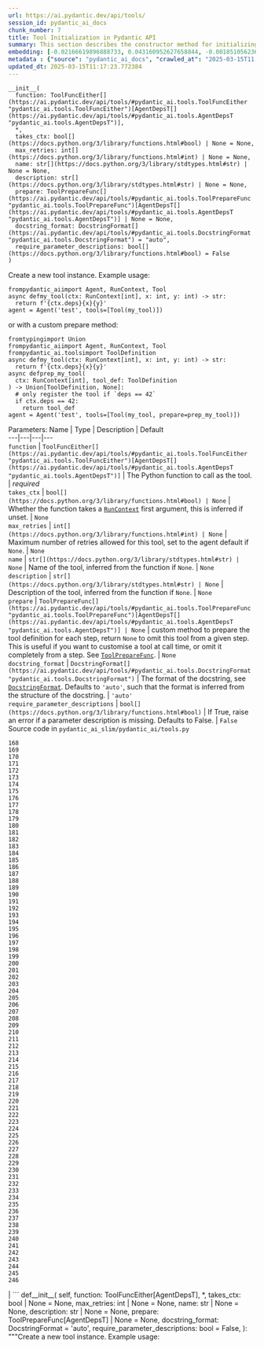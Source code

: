 ```yaml
---
url: https://ai.pydantic.dev/api/tools/
session_id: pydantic_ai_docs
chunk_number: 7
title: Tool Initialization in Pydantic API
summary: This section describes the constructor method for initializing a tool in the Pydantic AI API. Key parameters include 'function,' 'takes_ctx,' 'max_retries,' 'name,' 'description,' and 'prepare,' with optional types specified for each parameter.
embedding: [-0.02166619896888733, 0.043160952627658844, -0.0018510562367737293, -0.0438038669526577, 0.015751389786601067, -0.00967585388571024, 0.026359470561146736, 0.035210251808166504, -0.007098841015249491, 0.013961946591734886, 0.03334579989314079, -0.048818595707416534, 0.038810569792985916, -0.04877573624253273, 0.010136608965694904, -0.026680927723646164, -0.05451909825205803, -0.0021055429242551327, -0.002475218614563346, 0.02708810567855835, 0.03827480599284172, 0.0012536820722743869, 0.007125629112124443, 0.0046155862510204315, 0.01995176076889038, -0.01274041086435318, 0.010008025914430618, 0.02638090029358864, -0.031417060643434525, -0.005116523243486881, 0.021987656131386757, -0.017412250861525536, -0.018119456246495247, 0.02985263615846634, 0.015012039802968502, -0.012933284975588322, 0.05477626249194145, -0.004393245093524456, -0.04530400037765503, 0.04508969560265541, -0.026252318173646927, -0.05310468748211861, 0.02203051559627056, 0.010291979648172855, -0.025223655626177788, -0.01067237090319395, -0.03251001238822937, 0.053919047117233276, 0.013019006699323654, -0.02929544262588024, 0.005984456744045019, 0.009986596181988716, 0.0038708774372935295, 0.03332437202334404, -0.02974548377096653, -0.0010641564149409533, -0.02235197275876999, 0.014079814776778221, -0.026916662231087685, 0.03546741604804993, 0.011540304869413376, 0.01948029175400734, 0.01424054242670536, 0.051947444677352905, -0.023359205573797226, 0.008309662342071533, 0.020444661378860474, 0.0164478812366724, -0.02674521878361702, -0.006016602739691734, 0.004628980066627264, 0.03330294042825699, -0.04071788117289543, -0.01193676795810461, -0.00028244679560884833, -0.006413066294044256, -0.028223920613527298, 0.0363246351480484, -0.011883191764354706, -0.013854794204235077, -0.003691397374495864, -0.011990344151854515, -0.019780317321419716, 0.027581006288528442, -0.046075496822595596, -0.04234659671783447, -0.008165006525814533, -0.02753814496099949, 0.014497708529233932, -0.020541099831461906, -0.016747906804084778, 0.008368595503270626, 0.028545377776026726, 0.025437960401177406, 0.09935162961483002, 0.0385962650179863, 0.02155904658138752, 0.01745511218905449, 0.00011292849376332015, 0.0057594371028244495, 0.010961681604385376, 0.04313952103257179, -0.04286092519760132, 0.032810039818286896, 0.0311384629458189, 0.02018749713897705, -0.04980439692735672, -0.01950172148644924, -0.017915867269039154, 0.0426894836127758, -0.08345022052526474, -0.01359762903302908, 0.00014206052583176643, 0.01400480791926384, -0.05601923167705536, -0.0027216689195483923, 0.015097761526703835, 0.03255287557840347, 0.011036688461899757, -0.03986066207289696, -0.031288474798202515, -0.045818328857421875, 0.04453250393271446, 0.026230886578559875, 0.02811676822602749, 0.01205463521182537, -0.019812462851405144, -0.015022754669189453, -0.05126166716217995, -0.004899539519101381, 0.028909694403409958, 0.025737985968589783, 0.013447615318000317, 0.019019536674022675, -0.0026855049654841423, -0.020251788198947906, -0.04907575994729996, 0.012601112015545368, -0.03709613159298897, 0.0323171392083168, 0.00859361607581377, -0.007082768250256777, 0.011486728675663471, -0.003442268120124936, -0.001596569549292326, 0.05087592080235481, -0.04181083291769028, 0.002270289696753025, -0.0587623305618763, 0.050318729132413864, 0.005135274957865477, 0.0033056489191949368, 0.013351178728044033, -0.013951231725513935, -0.00746851647272706, 0.02092684805393219, -0.006514860782772303, 0.04886145517230034, 0.058376580476760864, -0.022802013903856277, 0.009268674999475479, 0.007179205305874348, -0.037889059633016586, -0.003107417142018676, -0.02880254201591015, -0.0010393774136900902, 0.03593888878822327, -0.016179999336600304, -0.036238912492990494, -0.01966245099902153, 0.02734527178108692, -0.03208140283823013, -0.028973987326025963, 0.03692469000816345, 0.03638892620801926, -0.03377440944314003, -0.042025137692689896, -0.008582900278270245, -0.032231416553258896, -0.02871682122349739, -0.02732384018599987, -0.03514596074819565, -0.031417060643434525, -0.00679881451651454, -0.05456196144223213, -0.045003972947597504, 0.02016606554389, -0.05259035527706146, 0.027473853901028633, 0.038917720317840576, 0.02008034475147724, -0.007495304569602013, 0.011733178980648518, -0.04088932275772095, 0.009461549110710621, -0.034310173243284225, 0.05811941623687744, -0.018655218183994293, 0.025330808013677597, -0.014561999589204788, -0.029316874220967293, 0.02155904658138752, -0.01222607959061861, 0.020605390891432762, 0.030838437378406525, -0.04637552425265312, -0.002981513272970915, 0.0063755628652870655, -0.010388417169451714, -0.01452985405921936, -0.0006984991487115622, -0.07050622254610062, 0.014540568925440311, 0.01861235685646534, -0.005496914032846689, 0.009499052539467812, 0.02640233002603054, 0.025737985968589783, -0.00046745198778808117, 0.042475178837776184, -0.025887999683618546, 0.014272688888013363, 0.05580492690205574, -0.006193404085934162, -0.024366436526179314, 0.029338303953409195, -0.028652530163526535, -0.0738065168261528, 0.004864715039730072, 0.055504899471998215, -0.012868992984294891, 0.0322742760181427, -5.87244940106757e-05, -0.04577546939253807, 0.01163674145936966, -0.0129761453717947, 0.020830409601330757, -0.012611827813088894, 0.018419483676552773, -0.03934632986783981, -0.019362423568964005, -0.026723787188529968, -0.030731284990906715, -0.002686844440177083, -0.01545136421918869, 0.009729430079460144, 0.02661663480103016, 0.019962476566433907, 0.03711756318807602, 0.019115973263978958, 0.07586383819580078, -0.06596296280622482, 0.031309906393289566, 0.03190996125340462, -0.02042323164641857, -0.008974006399512291, 0.011422436684370041, -0.03296005353331566, -0.06866320222616196, -0.009241887368261814, 0.045389723032712936, -0.022694861516356468, -0.03482450172305107, 0.00014616246335208416, 0.004677198827266693, 0.005237069446593523, 0.010993828065693378, 0.03527454286813736, 0.027388131245970726, 0.004286092706024647, 0.033152926713228226, 0.04234659671783447, 0.022844873368740082, -0.03467448800802231, -0.033367231488227844, -0.01619071513414383, 0.0071470593102276325, 0.04423247650265694, -0.01226893998682499, -0.02260913886129856, -0.03634606674313545, 0.0421108603477478, 0.04078217223286629, 0.030688423663377762, 0.0204768069088459, 0.007313145790249109, 0.01100454293191433, -0.02545939013361931, -0.04174654185771942, -0.006980973295867443, -0.009236529469490051, 0.037653323262929916, 0.045604027807712555, 0.01695149578154087, -0.01256896648555994, -0.018923098221421242, -0.005164741538465023, 0.012322516180574894, -0.0028663245029747486, -0.03032410517334938, 0.024645032361149788, 0.017433682456612587, 0.021548330783843994, -0.008657907135784626, -0.011904622428119183, 0.02743099257349968, 0.026895230636000633, -0.03953920304775238, 0.05674786865711212, -0.013576198369264603, 0.04369671642780304, 0.049290064722299576, -0.010993828065693378, -0.04508969560265541, 0.014165536500513554, 0.033152926713228226, 0.01631929725408554, 0.027152396738529205, -0.016576463356614113, -0.0187409408390522, -0.03422445058822632, -0.03143848851323128, 0.04026784002780914, -0.0032493940088897943, -0.01574067585170269, -0.0074363709427416325, -0.0029600828420370817, -0.006814887281507254, -0.006680946797132492, 0.027238119393587112, -0.029188290238380432, -0.03469591960310936, -0.02895255573093891, 0.033474382013082504, 0.062234066426754, 0.013983377255499363, 0.05246177315711975, -0.014401271007955074, 0.027602436020970345, -0.008722198195755482, -0.05914808064699173, 0.019512437283992767, -0.04693271592259407, -0.014144105836749077, 0.03733186796307564, 0.053190410137176514, 0.04543258249759674, 0.011508158408105373, -0.02537366934120655, 0.02524508535861969, 0.025866569951176643, 0.01581568270921707, 0.010800953954458237, 0.021355457603931427, -0.05139024928212166, -0.03825337812304497, -0.027409562841057777, -0.0007085446850396693, -0.02385210618376732, -0.0014345016097649932, -0.045261137187480927, 0.026423761621117592, 0.005038837902247906, -0.007548880763351917, -0.030131231993436813, 0.04946151003241539, 0.02293059602379799, -0.020605390891432762, -0.043289534747600555, 0.01367263589054346, 0.01734795980155468, 0.039367761462926865, -0.023573510348796844, -0.011465298011898994, 0.010833099484443665, -0.04941864684224129, -0.012997576035559177, -0.008357880637049675, 0.031652793288230896, -0.0065309335477650166, 0.08092142641544342, -0.03593888878822327, -0.003061877563595772, 0.034074436873197556, 0.024859337136149406, -0.016169285401701927, 0.04232516512274742, 0.03482450172305107, -0.015215628780424595, -0.010211615823209286, 0.0565335638821125, -0.06317700445652008, -0.011218847706913948, 0.020755404606461525, -0.024152131751179695, 0.005786225199699402, -0.008695410564541817, 0.02213766798377037, 0.038446251302957535, -0.03124561533331871, -0.029316874220967293, 0.026423761621117592, -0.009986596181988716, 0.00017085771833080798, -0.015108476392924786, 0.042132291942834854, 0.06527718901634216, 0.013683350756764412, 0.029338303953409195, -0.013147588819265366, 0.07303501665592194, 0.025737985968589783, -0.004377172328531742, 0.030967019498348236, 0.008909715339541435, -0.03308863565325737, -0.008063212037086487, -0.010029456578195095, 0.011540304869413376, 0.0019287416944280267, -0.032810039818286896, -0.05593350902199745, 0.0033002912532538176, 0.0035547781735658646, 0.010468780994415283, 0.020594675093889236, -0.004382529761642218, -0.07333504408597946, 0.011829615570604801, -0.02260913886129856, 0.04388958960771561, -0.03413872793316841, 0.06652015447616577, -0.004221801180392504, -0.048004236072301865, -0.012536820955574512, -0.0178515762090683, -0.0032279635779559612, 0.055290594696998596, 0.028738250955939293, -0.006214834284037352, -0.029766913503408432, 0.020155351608991623, 0.052290331572294235, -0.06373419612646103, -0.01774442382156849, -0.0022033194545656443, -0.05049017071723938, 0.017990874126553535, -0.005175456870347261, 0.01233323197811842, -0.006734522990882397, -0.017669416964054108, 0.006252337712794542, 0.03932490199804306, -0.024066410958766937, 0.022759152576327324, -0.0014197682030498981, 0.017326530069112778, 0.028673959895968437, 0.02938116528093815, -0.012429668568074703, 0.010967039503157139, 0.04286092519760132, -0.013158304616808891, 0.025780847296118736, -0.007104198448359966, 3.095278952969238e-05, 0.009793722070753574, -0.002863645553588867, 0.02211623825132847, 0.04787565395236015, 0.02755957655608654, 0.006263053044676781, -0.012836847454309464, -0.03456733748316765, -0.007259569596499205, 0.021548330783843994, 0.0380605012178421, 0.0161585696041584, 0.02237340435385704, -0.04946151003241539, 0.020958993583917618, 0.04796137660741806, -0.012279655784368515, 0.0385962650179863, -0.03235999867320061, 0.00012339258682914078, -0.013040437363088131, -0.019469575956463814, -0.0032788608223199844, 0.019233841449022293, 0.03608889877796173, -0.007489947136491537, 0.033731549978256226, 0.04219658300280571, 0.03450304642319679, 0.015129907056689262, -0.052633218467235565, -0.0001677603431744501, -0.023144900798797607, 0.024259284138679504, -0.0023051141761243343, 0.022501986473798752, -0.014797735027968884, -0.0034878079313784838, 0.03771761432290077, 0.012322516180574894, 0.008229297585785389, 0.04273234307765961, -0.07504948228597641, 0.02826678194105625, 0.01747654192149639, 0.04337525740265846, 0.011861761100590229, 0.010586649179458618, 0.034867364913225174, -0.01581568270921707, -0.006772026419639587, -0.036024607717990875, 0.012761840596795082, -0.023959258571267128, -0.03668895363807678, 0.033045776188373566, 0.025437960401177406, -0.015258490107953548, 0.006514860782772303, -0.01100454293191433, -0.036581799387931824, -0.017551548779010773, 0.015087045729160309, 0.0013025703374296427, 0.004288771655410528, -0.006889894139021635, -0.03709613159298897, -0.0030216954182833433, 0.010549145750701427, 0.026423761621117592, -0.016169285401701927, 0.011154555715620518, -0.013876224867999554, 0.055162012577056885, -0.014326265081763268, -0.017390821129083633, -0.007618529722094536, 0.030967019498348236, 0.0259522907435894, 0.03538169339299202, 0.0033511887304484844, 0.00930617842823267, 0.05606209114193916, 0.012365377508103848, 0.022994887083768845, -0.02184835821390152, 0.03538169339299202, -0.0017934618517756462, 0.0053147547878324986, 0.010415204800665379, -0.005909450352191925, -0.0334315225481987, 0.026080874726176262, 0.003045804565772414, 0.01971602626144886, 0.007254211697727442, 0.012504675425589085, 0.04564688727259636, 0.02548082172870636, 0.003244036342948675, -0.027752449735999107, -0.04658982902765274, 0.006145185325294733, -0.01159388106316328, 0.01626572199165821, 0.005914807785302401, -0.0022528774570673704, -0.016201430931687355, 0.025052212178707123, -0.04253946989774704, -0.02361636981368065, -0.026595205068588257, 0.0027672084979712963, -0.030602701008319855, 0.020776834338903427, -0.002812748309224844, -0.003986066207289696, 0.0019207053119316697, -0.004066430497914553, 0.007666748482733965, 0.02837393432855606, -0.045003972947597504, -0.05211888626217842, -0.0025368311908096075, 0.021569760516285896, -0.004353062715381384, -0.020958993583917618, -0.037417590618133545, -0.009922304190695286, 0.019405284896492958, -0.03426731005311012, 0.020262503996491432, 0.012504675425589085, -0.04118935018777847, -0.006257695145905018, 0.004047678783535957, -0.0391748882830143, -0.018751654773950577, 0.044789668172597885, 0.012793987058103085, -0.07517806440591812, 0.01705864816904068, 0.015697814524173737, 0.022073376923799515, -0.008218582719564438, -0.03317435830831528, 0.014979894272983074, 0.02224482037127018, 0.008143575862050056, 0.031524211168289185, 0.044318199157714844, -0.02098042331635952, -0.01800158992409706, -0.017037218436598778, -0.005111165344715118, 0.007093483582139015, 0.015376357361674309, -0.02408784069120884, -0.00855611264705658, -0.0033217219170182943, 0.005496914032846689, 0.0922367125749588, -0.04821854084730148, 0.014904887415468693, 0.02558797411620617, 0.008797205053269863, -0.03190996125340462, 0.0042593046091496944, 0.02455931156873703, 0.0002479571558069438, 0.005301360972225666, -0.02800961583852768, 0.005052231717854738, 0.020594675093889236, -0.0018952565733343363, 0.0030350894667208195, -0.027302410453557968, 0.04924720525741577, -0.025845138356089592, 0.01290113851428032, 0.034524478018283844, -0.016147853806614876, -0.005362973548471928, 0.00011100310075562447, 0.0004145455313846469, -0.006772026419639587, 0.015601377002894878, -0.002380120800808072, -0.021076859906315804, -0.0259308610111475, -0.010056245140731335, 0.02468789368867874, -0.018130172044038773, -0.0011646117782220244, 0.0038360529579222202, -0.021837642416357994, 0.010013383813202381, 0.036817535758018494, 0.04796137660741806, -0.0015322781400755048, -0.005936238449066877, 0.0019247235031798482, -0.02293059602379799, 0.004521827679127455, -0.04266805201768875, 0.006905966904014349, 0.01481916569173336, 0.01101525779813528, 0.01233323197811842, -0.026080874726176262, -0.016619324684143066, 0.027581006288528442, -0.0019274023361504078, -0.030838437378406525, -0.04637552425265312, 0.01921240985393524, 0.06399136036634445, -0.0030377681832760572, 0.02903827838599682, 0.01600855588912964, 0.006193404085934162, 0.01192605309188366, -0.02387353591620922, -0.01881594769656658, -0.014476277865469456, 0.007479231804609299, 0.001986335963010788, -0.003897665534168482, -0.010945608839392662, 0.0003132531128358096, -0.040053535252809525, -0.031095601618289948, -0.03135276958346367, 0.01779799908399582, -0.011315284296870232, -0.013811933808028698, -0.02500935085117817, -0.028309641405940056, -0.02513793297111988, 0.02295202575623989, 0.028395364060997963, 0.0013822648907080293, -0.008384669199585915, -0.0023533327039331198, -0.054819125682115555, -0.01522634457796812, -0.03055984154343605, 0.01895524561405182, 0.0576050840318203, 0.026338038966059685, 0.0016421092441305518, 0.014219112694263458, -0.000297515100101009, -0.009140092879533768, -0.04346098005771637, -0.00025582616217434406, -0.010179470293223858, -0.01592283509671688, 0.02466646395623684, 0.026938091963529587, 0.039946384727954865, -0.01729438453912735, -0.02871682122349739, 0.012236794456839561, -0.008036423474550247, -0.027152396738529205, 0.009584774263203144, -0.004310201853513718, -0.025759417563676834, 0.010827741585671902, 0.001160593586973846, -0.008829350583255291, 0.04061072692275047, 0.02398068830370903, 0.007709609344601631, 0.03495308384299278, -0.057690806686878204, 0.011968913488090038, 0.011047404259443283, 0.0005712558049708605, -0.00856682751327753, 0.048947177827358246, -0.049761537462472916, 0.004342347849160433, -0.02110900729894638, 0.02848108485341072, -0.012483244761824608, 0.023552078753709793, -0.03195282071828842, -0.027516715228557587, -0.052976105362176895, -0.006005887407809496, -0.013211880810558796, -0.02811676822602749, -0.009156165644526482, 0.010683085769414902, -0.018805231899023056, -0.03540312498807907, 0.005609423853456974, 0.006048748269677162, -0.011036688461899757, 0.004457536153495312, 0.019651735201478004, -0.02905970811843872, -0.018280185759067535, -0.0023573508951812983, -0.028073906898498535, -0.028781112283468246, -0.019276700913906097, -0.0187409408390522, -0.011476012878119946, -0.042239442467689514, 0.0020077666267752647, 0.01718723215162754, -0.045261137187480927, 0.013683350756764412, -0.008073926903307438, 0.01163674145936966, -0.018890952691435814, -0.006980973295867443, 0.010099105536937714, 0.005754079204052687, -0.05001870170235634, -0.01290113851428032, 0.012301085516810417, 0.007677463348954916, 0.010581291280686855, -0.020551813766360283, -0.011572450399398804, -0.05623353645205498, -0.040289271622896194, 0.01779799908399582, -0.003581566270440817, -0.013661920092999935, -0.012461814098060131, -0.02100185491144657, 0.008523967117071152, -0.027238119393587112, -0.023937826976180077, -0.023659231141209602, 0.026209456846117973, 0.0024511092342436314, 0.015462079085409641, 0.03962492570281029, -0.025845138356089592, -0.01779799908399582, 0.002453787950798869, 0.009145449846982956, 0.02445215918123722, -0.026466622948646545, -0.006343417335301638, -0.05833372101187706, 0.009884800761938095, 0.0029761556070297956, -0.0023894966579973698, -0.0063112713396549225, 0.03480307385325432, 0.023894967511296272, 0.02987406589090824, -0.009911589324474335, 0.009997311048209667, -0.01808731071650982, 0.014476277865469456, -0.045346859842538834, 0.033495813608169556, 0.01377978827804327, 0.025995152071118355, 0.030366966500878334, 0.021966224536299706, 0.038103364408016205, -0.01492631807923317, 0.01687649078667164, 0.008684695698320866, -0.0027297053020447493, 0.00289847026579082, -0.012654688209295273, 0.018933814018964767, -0.007891767658293247, 0.020251788198947906, 0.008379311300814152, 0.0024417333770543337, 0.023830674588680267, 0.02258770912885666, 0.019630303606390953, 0.03375298157334328, -0.01976960152387619, -0.017733708024024963, 0.009643708355724812, 0.053318992257118225, 0.04517541825771332, -0.0010681746061891317, -0.004310201853513718, -0.012836847454309464, -0.0015121870674192905, -0.014733443967998028, -0.03205997496843338, -0.008695410564541817, -0.021387603133916855, -0.01953386701643467, -0.01929813250899315, 0.014712013304233551, -0.004939721897244453, 0.007297072559595108, -0.0028743608854711056, -0.009290105663239956, -0.011743893846869469, 0.0012248848797753453, 0.029424026608467102, -0.009166880510747433, 0.051690276712179184, -0.034181587398052216, 0.0021644767839461565, 0.028845403343439102, -0.04654696583747864, -0.01263325847685337, -0.028995417058467865, 0.007564953528344631, -0.00645056925714016, 0.005780867300927639, -0.01193676795810461, 0.03581030294299126, 0.03874627873301506, -0.02063753642141819, -0.043632421642541885, -0.004066430497914553, -0.05023300647735596, 0.03726757690310478, -0.002828821074217558, 0.029209721833467484, -0.011197417043149471, 0.026102304458618164, -0.0038199801929295063, -0.011165271513164043, -0.01360834389925003, 0.03274574875831604, 0.0032922548707574606, -0.02061610482633114, -0.017497973516583443, 0.013544052839279175, 0.02560940384864807, 0.007532807998359203, -0.035788875073194504, 0.05580492690205574, -0.030817005783319473, -0.006327344104647636, 0.07629244774580002, -0.017626555636525154, -0.025287946686148643, 0.018858807161450386, 0.00683631794527173, 0.04701843485236168, 0.02171977423131466, -0.018644502386450768, -0.031309906393289566, -0.015644237399101257, -0.023230621591210365, 0.014733443967998028, -0.024495020508766174, -0.0265309140086174, 0.03761046379804611, 0.02732384018599987, -0.01159388106316328, 0.03493165597319603, -0.006380920298397541, 0.01088667567819357, 0.0507473386824131, -0.058848053216934204, -0.04024640843272209, -0.023594940081238747, -0.015590662136673927, -0.03709613159298897, 0.03448161482810974, -0.01481916569173336, -0.010790238156914711, -0.002286362461745739, 0.00021547661162912846, 0.01141172181814909, 0.009054371155798435, 0.0059951720759272575, -0.04586119204759598, 0.0048673939891159534, 0.00659522507339716, 0.025909429416060448, -0.026338038966059685, 0.012847562320530415, -0.008261444047093391, -0.026702357456088066, -0.02211623825132847, -0.030967019498348236, -0.009268674999475479, 0.008486463688313961, 0.0022354652173817158, 0.009129377081990242, -0.039839230477809906, -0.02085184119641781, -0.0028020329773426056, -0.003361903829500079, 0.0093704704195261, -0.039710648357868195, -0.020830409601330757, 0.013940516859292984, -0.004878109320998192, 0.0016394304111599922, 0.0025020064786076546, 0.02061610482633114, 0.008352522738277912, -0.020733973011374474, -0.027388131245970726, 0.05657642334699631, 0.02845965512096882, -0.0022662715055048466, 0.019566012546420097, -0.01071523129940033, -0.0014036953216418624, -0.027966754510998726, 0.027002383023500443, -0.010918821208178997, 0.02200908586382866, 0.003608354367315769, 0.016737191006541252, -0.012483244761824608, -0.004556652158498764, 0.010758092626929283, -0.030752714723348618, 0.03448161482810974, 0.03598174825310707, -0.019040966406464577, 0.007972132414579391, 0.015322781167924404, 0.01592283509671688, 0.03045268915593624, 0.006413066294044256, 0.013651205226778984, 0.06154828891158104, 0.03643178939819336, 0.026573775336146355, -0.027816740795969963, -0.03645321726799011, -0.013726212084293365, -0.02640233002603054, -0.025502251461148262, 0.005089735146611929, -0.017948012799024582, -0.015483509749174118, 0.01631929725408554, -0.03756760060787201, -0.017540834844112396, -0.03433160111308098, -0.019855324178934097, -0.02316633053123951, -0.027881033718585968, 0.002256895648315549, -0.02953117899596691, 0.002196622546762228, 0.011733178980648518, 0.009086516685783863, 0.02963833138346672, 0.028845403343439102, 0.005979099310934544, -0.029231151565909386, 0.0014224470360204577, 0.005443337839096785, 0.012022489681839943, 0.06159115210175514, -0.007232781499624252, 0.027173828333616257, -0.02479504607617855, -0.030259814113378525, 0.0391748882830143, 0.004063751548528671, 0.014283403754234314, 0.01367263589054346, -0.009027582593262196, -0.007157774642109871, 0.04911862313747406, 0.029938356950879097, 0.04646124318242073, 0.04320381581783295, -0.008325735107064247, 0.03163136541843414, -0.0005635542329400778, 0.00531743373721838, -0.04307522997260094, 0.02503078058362007, -0.04024640843272209, 0.041553668677806854, 0.04093218594789505, -0.03424588218331337, -0.0018577532609924674, 0.01931956224143505, 0.023594940081238747, 0.005446016322821379, 0.024923628196120262, -0.015279920771718025, -0.015194198116660118, 0.03055984154343605, -0.0006519548478536308, -0.007029192056506872, 0.04266805201768875, -0.003964635543525219, -0.01776585355401039, 0.01101525779813528, 0.01781943067908287, 0.03634606674313545, -0.040074966847896576, -0.01014732476323843, -0.02318776212632656, -0.007270284462720156, -0.01349047664552927, -0.027623867616057396, -0.011883191764354706, 0.002110900590196252, 0.004653089214116335, 0.016597893089056015, -0.0495472326874733, -0.012365377508103848, -0.03767475485801697, 0.004578082822263241, 0.005587993189692497, -0.008116788230836391, 0.029316874220967293, 0.018312331289052963, 0.008765059523284435, 0.02092684805393219, -0.00252075819298625, -0.003699433756992221, -0.023937826976180077, -0.027945324778556824, 0.016169285401701927, 0.029788343235850334, -0.00329761253669858, -0.0013367251958698034, 0.008738270960748196, 0.01481916569173336, 0.012933284975588322, -0.022073376923799515, -0.02021964266896248, 0.018676647916436195, 0.003779798047617078, -0.05439051613211632, -0.026016581803560257, 0.00035594659857451916, 0.01642644964158535, 0.034867364913225174, 0.028052477166056633, -0.028631098568439484, 0.009354397654533386, -0.03139562904834747, 0.0037449735682457685, 0.016812197864055634, 0.010474138893187046, 0.021334026008844376, 0.0028154270257800817, 0.009729430079460144, -0.023894967511296272, -0.021419748663902283, -0.006273767910897732, 0.017937297001481056, -0.013576198369264603, 0.024130702018737793, 0.011433152481913567, -0.01285827811807394, -0.015344211831688881, 0.0033672614954411983, 0.0004955794429406524, -0.05867660790681839, -0.00370479142293334, -0.007248854264616966, -0.013726212084293365, 0.027023814618587494, 0.012526106089353561, -0.01769084669649601, 0.007623887155205011, 0.008834708482027054, -0.011958198621869087, -0.010758092626929283, -0.006188046187162399, 0.015183483250439167, -0.018644502386450768, 0.06356275081634521, 0.0038842714857310057, 0.002220731694251299, 0.029123999178409576, 0.03364582732319832, 0.029788343235850334, -0.001326009863987565, -0.005968383979052305, -0.0029600828420370817, -0.03478164225816727, -0.03900344297289848, 0.027302410453557968, 0.018580211326479912, 0.027130967006087303, 0.02398068830370903, 0.0033645827788859606, -0.029574040323495865, 0.0005732649005949497, 0.013736926950514317, 0.03077414445579052, 0.0357460118830204, 0.0031395629048347473, -0.019105257466435432, -0.021301880478858948, 0.005529059562832117, 0.0027645297814160585, 0.009300821460783482, -0.04009639844298363, 0.015408502891659737, -0.01998390629887581, -0.0035735296551138163, 0.018012303858995438, 0.017948012799024582, -0.04129650443792343, -0.04307522997260094, 0.019233841449022293, 0.018880238756537437, -0.003793192096054554, -0.022223390638828278, 0.013951231725513935, 0.00012590397091116756, -0.01897667534649372, 0.012279655784368515, -0.01263325847685337, 0.011058119125664234, -0.021698344498872757, -0.005893377587199211, -0.03377440944314003, 0.007597099058330059, 0.030366966500878334, 0.007570310961455107, 0.011090264655649662, -0.0144119868054986, -0.007141701877117157, -0.016201430931687355, -0.02650948241353035, -0.008765059523284435, 0.030281243845820427, 0.0014853989705443382, 0.03816765546798706, -0.009482979774475098, -0.0024296788033097982, 0.008647192269563675, 0.02582370862364769, 0.013426185585558414, 0.028973987326025963, 0.030967019498348236, -0.03358153626322746, 0.02063753642141819, 0.046632688492536545, -0.000703187077306211, 0.010934893973171711, 0.007795331068336964, -0.03664609044790268, -0.0012751126196235418, -0.00279667554423213, 0.027838172391057014, -0.04056786745786667, 0.021816210821270943, 0.01903025060892105, 0.010661655105650425, -0.01919098012149334, -0.016812197864055634, 0.016865774989128113, -0.03893915191292763, -0.03527454286813736, -0.002540849382057786, 0.026788078248500824, -0.012472529895603657, 0.019523151218891144, -0.004428069572895765, 0.01216178759932518, 0.017412250861525536, 0.028781112283468246, 0.02013392001390457, -0.007302430458366871, -0.017069363966584206, -0.02171977423131466, -0.004998655524104834, 0.032467152923345566, 0.039753507822752, -0.006343417335301638, 0.03923917934298515, 0.009659781120717525, -0.0253522377461195, -0.00029918935615569353, -0.0018564139027148485, -0.009247245267033577, -0.0253522377461195, 0.01267611887305975, 0.009472264908254147, 0.018730225041508675, 0.018730225041508675, 0.004548615776002407, 0.0005652284598909318, -0.02953117899596691, -0.024002118036150932, 0.0017559585394337773, -0.040525007992982864, -0.05443337559700012, 0.02071254327893257, -0.011283138766884804, 0.021119721233844757, 0.01030805241316557, -0.01367263589054346, 0.03611033037304878, 0.0015778178349137306, -0.053661879152059555, 0.00275381444953382, -0.02226625196635723, -0.013501191511750221, 0.0023399386554956436, 0.00421912269666791, -0.05121880769729614, -0.004832569509744644, -0.010800953954458237, 0.00435038423165679, -0.03238143026828766, -0.0019461539341136813, -0.015408502891659737, -0.028845403343439102, 0.026080874726176262, 0.019908901304006577, -0.016126424074172974, -0.013961946591734886, -0.00740958284586668, 0.012579682283103466, 0.0009663799428381026, 0.004095897078514099, 0.01171174831688404, 0.031695656478405, -0.012086781673133373, 0.0230591781437397, -0.009783006273210049, -0.007875694893300533, -0.05049017071723938, 0.007441728375852108, -0.006788099184632301, -0.012879708781838417, -0.0178730059415102, 0.01679076813161373, -0.005371009930968285, 0.00565228471532464, 0.008550754748284817, 0.022051947191357613, 0.04508969560265541, 0.006263053044676781, 0.006579152308404446, 0.005263857543468475, -0.00446825148537755, 0.007280999794602394, -0.01734795980155468, 0.007945343852043152, -0.006916682235896587, 0.031031310558319092, 0.003032410517334938, 0.027966754510998726, -9.225144458469003e-05, 0.003361903829500079, -0.02569512464106083, -0.02950974740087986, 0.005850516259670258, 0.009429403580725193, 0.005435301456600428, 0.009311536327004433, -0.005371009930968285, -0.03270288556814194, -0.019416000694036484, -0.008379311300814152, -0.020648252218961716, -0.01855878159403801, 0.012997576035559177, -0.018258754163980484, -0.025330808013677597, -0.005362973548471928, -0.0013548070564866066, -0.02627374790608883, -0.035896025598049164, 0.005073662381619215, 0.022673429921269417, 0.019491005688905716, 0.00030873261857777834, 0.01960887387394905, 0.01267611887305975, 0.00026118376990780234, 0.0019140082877129316, 0.009440119378268719, 0.02421642281115055, 0.021334026008844376, 0.01642644964158535, 0.00262255291454494, 0.01937313936650753, 0.025909429416060448, -0.015365642495453358, 0.034653060138225555, -0.009091873653233051, 0.023659231141209602, 0.014433417469263077, 0.026702357456088066, -0.04748990759253502, -0.02116258256137371, -0.0003154296427965164, 0.01452985405921936, -0.015301350504159927, 0.0012630579294636846, -0.012943999841809273, 0.010838456451892853, 0.017326530069112778, -0.01424054242670536, 0.01563352346420288, 0.004752205219119787, -0.005028122570365667, -0.013469045981764793, 0.021334026008844376, -0.01175460871309042, -0.03242428973317146, -0.030388396233320236, 0.0007058659102767706, -0.005028122570365667, -0.022159099578857422, -0.039260607212781906, 0.03137419745326042, -0.02098042331635952, 0.004283413756638765, -0.009140092879533768, 0.00685774814337492, 0.02295202575623989, 0.017197946086525917, 0.012783271260559559, -0.005413870792835951, -0.005636211950331926, 0.02732384018599987, -0.003921774681657553, 0.031074171885848045, 0.015033470466732979, 0.0013943194644525647, 0.019512437283992767, -0.023380635306239128, -0.00581837072968483, 0.021837642416357994, 0.017305098474025726, 0.014508423395454884, -0.01579425111413002, 0.0025060249026864767, 0.020016051828861237, 0.0009241887601092458, -0.009831225499510765, 0.024966489523649216, -0.015708530321717262, -0.005354937165975571, 0.027709588408470154, 0.02860966883599758, -0.015751389786601067, 0.012118927203118801, -0.0053951190784573555, 0.021516185253858566, -0.02985263615846634, -0.01597641035914421, 0.0031904601491987705, -0.05464768037199974, -0.002262253314256668, -0.010613436810672283, -0.021869787946343422, -0.011476012878119946, -0.01023840345442295, -0.008518609218299389, -0.008229297585785389, 0.027409562841057777, 0.031117033213377, -0.0016715761739760637, 0.03598174825310707, -0.016855059191584587, 0.00550762889906764, -0.012826132588088512, 0.008716841228306293, 0.01745511218905449, 0.03493165597319603, 0.006814887281507254, -0.04277520626783371, -0.021987656131386757, -0.010838456451892853, -0.008395384065806866, 0.012515390291810036, 0.0027015777304768562, -0.0018349834717810154, 0.02569512464106083, -0.010350913740694523, -0.0038119435776025057, -0.03962492570281029, 0.02905970811843872, 0.01255825161933899, -0.009804436936974525, 0.019973192363977432, -0.021076859906315804, 0.00131127645727247, 0.008620403707027435, -0.014154820702970028, -0.027516715228557587, -0.00841145683079958, 0.024859337136149406, -0.005893377587199211, 0.0033592251129448414, 0.062062621116638184, -0.006198761519044638, 0.01112241018563509, -0.015912119299173355, -0.014626291580498219, -0.010361628606915474, 0.02260913886129856, 0.002989549655467272, -0.0016206788131967187, 0.01989818550646305, 0.020937561988830566, 0.000798284774646163, 0.03484593331813812, 0.014069098979234695, -0.03276717662811279, 0.003340473398566246, -0.011368860490620136, -0.010425920598208904, 0.0018778443336486816, 0.016597893089056015, -0.007125629112124443, 0.023209191858768463, 0.007388152182102203, 0.02318776212632656, -0.005001334473490715, -0.02545939013361931, -0.016104992479085922, 0.0064398543909192085, -0.027752449735999107, -0.004240552894771099, 0.026338038966059685, -0.020787550136446953, 0.0006496109417639673, -0.014947747811675072, -0.013104728423058987, -0.01982317864894867, -0.027002383023500443, 0.02627374790608883, -0.028309641405940056, 0.030388396233320236, 0.0018483775202184916, 0.02537366934120655, 0.002175192115828395, 0.030838437378406525, 0.00420572841539979, 0.0017827466363087296, 0.0016166606219485402, -0.008390026167035103, -0.019673164933919907, -0.0008994097588583827, 0.025759417563676834, -0.05451909825205803, -0.0020251788664609194, -0.018890952691435814, -0.031202754005789757, 0.024173563346266747, 0.008373953402042389, -0.003053840948268771, 0.008984722197055817, -0.025887999683618546, 0.02803104557096958, -0.002534152241423726, -0.005253142211586237, 0.015944264829158783, -0.009938376955688, -0.036710385233163834, -0.011572450399398804]
metadata : {"source": "pydantic_ai_docs", "crawled_at": "2025-03-15T11:17:23.770855", "url_path": "/api/tools/", "chunk_size": 4935}
updated_dt: 2025-03-15T11:17:23.772384
---
```

```
__init__(
  function: ToolFuncEither[](https://ai.pydantic.dev/api/tools/#pydantic_ai.tools.ToolFuncEither "pydantic_ai.tools.ToolFuncEither")[AgentDepsT[](https://ai.pydantic.dev/api/tools/#pydantic_ai.tools.AgentDepsT "pydantic_ai.tools.AgentDepsT")],
  *,
  takes_ctx: bool[](https://docs.python.org/3/library/functions.html#bool) | None = None,
  max_retries: int[](https://docs.python.org/3/library/functions.html#int) | None = None,
  name: str[](https://docs.python.org/3/library/stdtypes.html#str) | None = None,
  description: str[](https://docs.python.org/3/library/stdtypes.html#str) | None = None,
  prepare: ToolPrepareFunc[](https://ai.pydantic.dev/api/tools/#pydantic_ai.tools.ToolPrepareFunc "pydantic_ai.tools.ToolPrepareFunc")[AgentDepsT[](https://ai.pydantic.dev/api/tools/#pydantic_ai.tools.AgentDepsT "pydantic_ai.tools.AgentDepsT")] | None = None,
  docstring_format: DocstringFormat[](https://ai.pydantic.dev/api/tools/#pydantic_ai.tools.DocstringFormat "pydantic_ai.tools.DocstringFormat") = "auto",
  require_parameter_descriptions: bool[](https://docs.python.org/3/library/functions.html#bool) = False
)

```

Create a new tool instance.
Example usage:
```
frompydantic_aiimport Agent, RunContext, Tool
async defmy_tool(ctx: RunContext[int], x: int, y: int) -> str:
  return f'{ctx.deps}{x}{y}'
agent = Agent('test', tools=[Tool(my_tool)])

```

or with a custom prepare method:
```
fromtypingimport Union
frompydantic_aiimport Agent, RunContext, Tool
frompydantic_ai.toolsimport ToolDefinition
async defmy_tool(ctx: RunContext[int], x: int, y: int) -> str:
  return f'{ctx.deps}{x}{y}'
async defprep_my_tool(
  ctx: RunContext[int], tool_def: ToolDefinition
) -> Union[ToolDefinition, None]:
  # only register the tool if `deps == 42`
  if ctx.deps == 42:
    return tool_def
agent = Agent('test', tools=[Tool(my_tool, prepare=prep_my_tool)])

```

Parameters:
Name | Type | Description | Default  
---|---|---|---  
`function` |  `ToolFuncEither[](https://ai.pydantic.dev/api/tools/#pydantic_ai.tools.ToolFuncEither "pydantic_ai.tools.ToolFuncEither")[AgentDepsT[](https://ai.pydantic.dev/api/tools/#pydantic_ai.tools.AgentDepsT "pydantic_ai.tools.AgentDepsT")]` |  The Python function to call as the tool. |  _required_  
`takes_ctx` |  `bool[](https://docs.python.org/3/library/functions.html#bool) | None` |  Whether the function takes a [`RunContext`](https://ai.pydantic.dev/api/tools/#pydantic_ai.tools.RunContext) first argument, this is inferred if unset. |  `None`  
`max_retries` |  `int[](https://docs.python.org/3/library/functions.html#int) | None` |  Maximum number of retries allowed for this tool, set to the agent default if `None`. |  `None`  
`name` |  `str[](https://docs.python.org/3/library/stdtypes.html#str) | None` |  Name of the tool, inferred from the function if `None`. |  `None`  
`description` |  `str[](https://docs.python.org/3/library/stdtypes.html#str) | None` |  Description of the tool, inferred from the function if `None`. |  `None`  
`prepare` |  `ToolPrepareFunc[](https://ai.pydantic.dev/api/tools/#pydantic_ai.tools.ToolPrepareFunc "pydantic_ai.tools.ToolPrepareFunc")[AgentDepsT[](https://ai.pydantic.dev/api/tools/#pydantic_ai.tools.AgentDepsT "pydantic_ai.tools.AgentDepsT")] | None` |  custom method to prepare the tool definition for each step, return `None` to omit this tool from a given step. This is useful if you want to customise a tool at call time, or omit it completely from a step. See [`ToolPrepareFunc`](https://ai.pydantic.dev/api/tools/#pydantic_ai.tools.ToolPrepareFunc). |  `None`  
`docstring_format` |  `DocstringFormat[](https://ai.pydantic.dev/api/tools/#pydantic_ai.tools.DocstringFormat "pydantic_ai.tools.DocstringFormat")` |  The format of the docstring, see [`DocstringFormat`](https://ai.pydantic.dev/api/tools/#pydantic_ai.tools.DocstringFormat). Defaults to `'auto'`, such that the format is inferred from the structure of the docstring. |  `'auto'`  
`require_parameter_descriptions` |  `bool[](https://docs.python.org/3/library/functions.html#bool)` |  If True, raise an error if a parameter description is missing. Defaults to False. |  `False`  
Source code in `pydantic_ai_slim/pydantic_ai/tools.py`
```
168
169
170
171
172
173
174
175
176
177
178
179
180
181
182
183
184
185
186
187
188
189
190
191
192
193
194
195
196
197
198
199
200
201
202
203
204
205
206
207
208
209
210
211
212
213
214
215
216
217
218
219
220
221
222
223
224
225
226
227
228
229
230
231
232
233
234
235
236
237
238
239
240
241
242
243
244
245
246
```
| ```
def__init__(
  self,
  function: ToolFuncEither[AgentDepsT],
  *,
  takes_ctx: bool | None = None,
  max_retries: int | None = None,
  name: str | None = None,
  description: str | None = None,
  prepare: ToolPrepareFunc[AgentDepsT] | None = None,
  docstring_format: DocstringFormat = 'auto',
  require_parameter_descriptions: bool = False,
):
"""Create a new tool instance.
  Example usage: